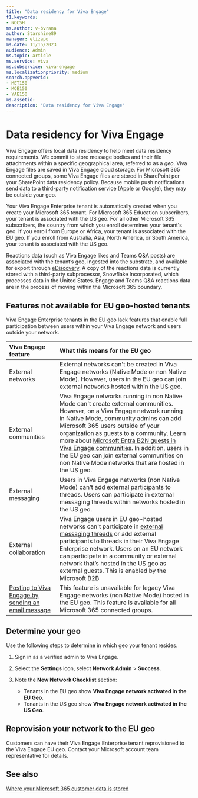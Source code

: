 ```yaml
---
title: "Data residency for Viva Engage"
f1.keywords:
- NOCSH
ms.author: v-bvrana
author: Starshine89
manager: elizapo
ms.date: 11/15/2023
audience: Admin
ms.topic: article
ms.service: viva
ms.subservice: viva-engage
ms.localizationpriority: medium
search.appverid:
- MET150
- MOE150
- YAE150
ms.assetid: 
description: "Data residency for Viva Engage"
---
```


# Data residency for Viva Engage

Viva Engage offers local data residency to help meet data residency requirements. We commit to store message bodies and their file attachments within a specific geographical area, referred to as a *geo*. Viva Engage files are saved in Viva Engage cloud storage. For Microsoft 365 connected groups, some Viva Engage files are stored in SharePoint per your SharePoint data residency policy. Because mobile push notifications send data to a third-party notification service (Apple or Google), they may be outside your geo.

Your Viva Engage Enterprise tenant is automatically created when you create your Microsoft 365 tenant. For Microsoft 365 Education subscribers, your tenant is associated with the US geo. For all other Microsoft 365 subscribers, the country from which you enroll determines your tenant's geo. If you enroll from Europe or Africa, your tenant is associated with the EU geo. If you enroll from Australia, Asia, North America, or South America, your tenant is associated with the US geo.

Reactions data (such as Viva Engage likes and Teams Q&A posts) are associated with the tenant’s geo, ingested into the substrate, and available for export through [eDiscovery](/Viva/engage/ediscovery-engage). A copy of the reactions data is currently stored with a third-party subprocessor, Snowflake Incorporated, which processes data in the United States. Engage and Teams Q&A reactions data are in the process of moving within the Microsoft 365 boundary.

## Features not available for EU geo-hosted tenants

Viva Engage Enterprise tenants in the EU geo lack features that enable full participation between users within your Viva Engage network and users outside your network.

| Viva Engage feature | What this means for the EU geo  |
|:-------|:-------|
| External networks|External networks can't be created in Viva Engage networks (Native Mode or non Native Mode). However, users in the EU geo can join external networks hosted within the US geo.|
|External communities|Viva Engage networks running in non Native Mode can't create external communities. However, on a Viva Engage network running in Native Mode, community admins can add Microsoft 365 users outside of your organization as guests to a community. Learn more about [Microsoft Entra B2N guests in Viva Engage communities](../get-started-with-viva-engage/azure-ad-b2b-guests-viva-engage.md). In addition, users in the EU geo can join external communities on non Native Mode networks that are hosted in the US geo.|
|External messaging|Users in Viva Engage networks (non Native Mode) can’t add external participants to threads. Users can participate in external messaging threads within networks hosted in the US geo.|
|External collaboration|Viva Engage users in EU geo-hosted networks can't participate in [external messaging threads](../work-with-external-users/external-messaging-faq.md) or add external participants to threads in their Viva Engage Enterprise network. Users on an EU network can participate in a community or external network that’s hosted in the US geo as external guests. This is enabled by the Microsoft B2B   |
|[Posting to Viva Engage by sending an email message](https://support.office.com/article/058d1bc1-3492-47c5-bde2-29ea294acdb6)|This feature is unavailable for legacy Viva Engage networks (non Native Mode) hosted in the EU geo. This feature is available for all Microsoft 365 connected groups.|

<a name="geodata"></a>

## Determine your geo

Use the following steps to determine in which geo your tenant resides.

1. Sign in as a verified admin to Viva Engage.

2. Select the **Settings** icon, select **Network Admin** > **Success**.

3. Note the **New Network Checklist** section: 

    - Tenants in the EU geo show **Viva Engage network activated in the EU Geo**.
    - Tenants in the US geo show **Viva Engage network activated in the US Geo**.

## Reprovision your network to the EU geo

Customers can have their Viva Engage Enterprise tenant reprovisioned to the Viva Engage EU geo. Contact your Microsoft account team representative for details.

## See also

[Where your Microsoft 365 customer data is stored](/microsoft-365/enterprise/o365-data-locations)